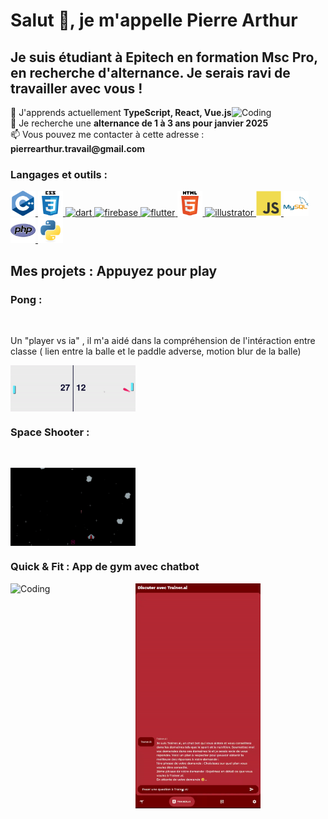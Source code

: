<h1 align="left">Salut 👋, je m'appelle Pierre Arthur</h1>
<h2 align="left">Je suis étudiant à Epitech en formation Msc Pro, en recherche d'alternance. Je serais ravi de travailler avec vous !</h2>

<img align="right" alt="Coding" width="150" src="https://media.tenor.com/y2JXkY1pXkwAAAAM/cat-computer.gif">

<p align="left">
  🌱 J'apprends actuellement <strong>TypeScript, React, Vue.js</strong><br>
  👯 Je recherche une <strong>alternance de 1 à 3 ans pour janvier 2025</strong><br>
  📫 Vous pouvez me contacter à cette adresse : <strong>pierrearthur.travail@gmail.com</strong>
</p>

<h3 align="left">Langages et outils :</h3>
<p align="left">
  <a href="https://www.w3schools.com/cpp/" target="_blank" rel="noreferrer">
    <img src="https://raw.githubusercontent.com/devicons/devicon/master/icons/cplusplus/cplusplus-original.svg" alt="cplusplus" width="40" height="40"/>
  </a>
  <a href="https://www.w3schools.com/css/" target="_blank" rel="noreferrer">
    <img src="https://raw.githubusercontent.com/devicons/devicon/master/icons/css3/css3-original-wordmark.svg" alt="css3" width="40" height="40"/>
  </a>
  <a href="https://dart.dev" target="_blank" rel="noreferrer">
    <img src="https://www.vectorlogo.zone/logos/dartlang/dartlang-icon.svg" alt="dart" width="40" height="40"/>
  </a>
  <a href="https://firebase.google.com/" target="_blank" rel="noreferrer">
    <img src="https://www.vectorlogo.zone/logos/firebase/firebase-icon.svg" alt="firebase" width="40" height="40"/>
  </a>
  <a href="https://flutter.dev" target="_blank" rel="noreferrer">
    <img src="https://www.vectorlogo.zone/logos/flutterio/flutterio-icon.svg" alt="flutter" width="40" height="40"/>
  </a>
  <a href="https://www.w3.org/html/" target="_blank" rel="noreferrer">
    <img src="https://raw.githubusercontent.com/devicons/devicon/master/icons/html5/html5-original-wordmark.svg" alt="html5" width="40" height="40"/>
  </a>
  <a href="https://www.adobe.com/in/products/illustrator.html" target="_blank" rel="noreferrer">
    <img src="https://www.vectorlogo.zone/logos/adobe_illustrator/adobe_illustrator-icon.svg" alt="illustrator" width="40" height="40"/>
  </a>
  <a href="https://developer.mozilla.org/en-US/docs/Web/JavaScript" target="_blank" rel="noreferrer">
    <img src="https://raw.githubusercontent.com/devicons/devicon/master/icons/javascript/javascript-original.svg" alt="javascript" width="40" height="40"/>
  </a>
  <a href="https://www.mysql.com/" target="_blank" rel="noreferrer">
    <img src="https://raw.githubusercontent.com/devicons/devicon/master/icons/mysql/mysql-original-wordmark.svg" alt="mysql" width="40" height="40"/>
  </a>
  <a href="https://www.php.net" target="_blank" rel="noreferrer">
    <img src="https://raw.githubusercontent.com/devicons/devicon/master/icons/php/php-original.svg" alt="php" width="40" height="40"/>
  </a>
  <a href="https://www.python.org" target="_blank" rel="noreferrer">
    <img src="https://raw.githubusercontent.com/devicons/devicon/master/icons/python/python-original.svg" alt="python" width="40" height="40"/>
  </a>
</p>

<h2 align="left">Mes projets : <strong>Appuyez pour play</strong></h2>
<p align="left">
  <h3><strong>Pong :</strong></h3><br>
  <p>Un "player vs ia" , il m'a aidé dans la compréhension de l'intéraction entre classe ( lien entre la balle et le paddle adverse, motion blur de la balle)</p>
  <img align="left" alt="Coding" width="200" src="https://github.com/TeraLmec/projects_recs/blob/main/pong_gif.gif?raw=true"><br clear="both">
  
  <h3><strong>Space Shooter :</strong></h3><br>
  <p></p>
  <img align="left" alt="Coding" width="200" src="https://github.com/TeraLmec/projects_recs/blob/main/space_shooter_gif.gif?raw=true"><br clear="both">
  
  <h3><strong>Quick & Fit : App de gym avec chatbot</strong></h3>
  <img align="left" alt="Coding" width="200" src="https://github.com/TeraLmec/projects_recs/blob/main/gymapp1_gif.gif?raw=true">
  <img align="left" alt="Coding" width="200" src="https://github.com/TeraLmec/projects_recs/blob/main/gymapp2_gif.gif?raw=true"><br clear="both">
</p>

